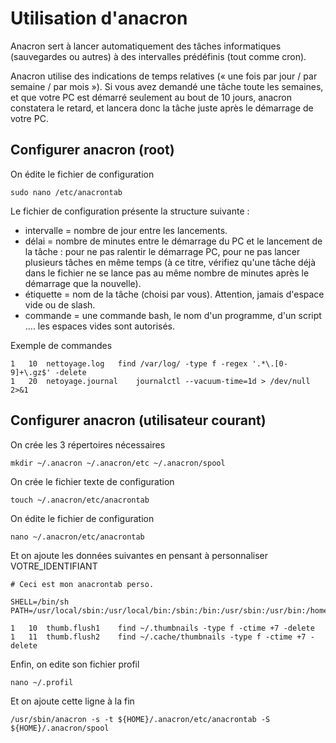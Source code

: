 # Utilisation d'anacron

Anacron sert à lancer automatiquement des tâches informatiques (sauvegardes ou autres) à des intervalles prédéfinis (tout comme cron).

Anacron utilise des indications de temps relatives (« une fois par jour / par semaine / par mois »). Si vous avez demandé une tâche toute les semaines, et que votre PC est démarré seulement au bout de 10 jours, anacron constatera le retard, et lancera donc la tâche juste après le démarrage de votre PC.



## Configurer anacron (root)

On édite le fichier de configuration

```shell
sudo nano /etc/anacrontab
```



Le fichier de configuration présente la structure suivante :

- intervalle = nombre de jour entre les lancements.
- délai = nombre de minutes entre le démarrage du PC et le lancement de la tâche : pour ne pas ralentir le démarrage PC, pour ne pas lancer plusieurs tâches en même temps (à ce titre, vérifiez qu'une tâche déjà dans le fichier ne se lance pas au même nombre de minutes après le démarrage que la nouvelle).
- étiquette = nom de la tâche (choisi par vous). Attention, jamais d'espace vide ou de slash.
- commande = une commande bash, le nom d'un programme, d'un script …. les espaces vides sont autorisés.



Exemple de commandes

```
1	10	nettoyage.log	find /var/log/ -type f -regex '.*\.[0-9]+\.gz$' -delete
1	20	netoyage.journal	journalctl --vacuum-time=1d > /dev/null 2>&1
```



## Configurer anacron (utilisateur courant)

On crée les 3 répertoires nécessaires

```shell
mkdir ~/.anacron ~/.anacron/etc ~/.anacron/spool
```

On crée le fichier texte de configuration

```
touch ~/.anacron/etc/anacrontab
```

On édite le fichier de configuration

```shell
nano ~/.anacron/etc/anacrontab
```

Et on ajoute les données suivantes en pensant à personnaliser VOTRE_IDENTIFIANT

```
# Ceci est mon anacrontab perso.

SHELL=/bin/sh
PATH=/usr/local/sbin:/usr/local/bin:/sbin:/bin:/usr/sbin:/usr/bin:/home/VOTRE_IDENTIFIANT/.anacron

1	10	thumb.flush1	find ~/.thumbnails -type f -ctime +7 -delete
1	11	thumb.flush2	find ~/.cache/thumbnails -type f -ctime +7 -delete
```

Enfin, on edite son fichier profil

```shell
nano ~/.profil
```

Et on ajoute cette ligne à la fin

```
/usr/sbin/anacron -s -t ${HOME}/.anacron/etc/anacrontab -S ${HOME}/.anacron/spool
```

